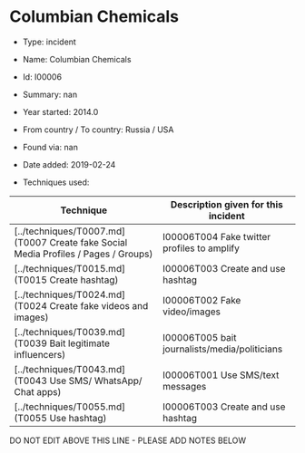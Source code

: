 # Columbian Chemicals

* Type: incident

* Name: Columbian Chemicals

* Id: I00006

* Summary: nan

* Year started: 2014.0

* From country / To country: Russia / USA

* Found via: nan

* Date added: 2019-02-24

* Techniques used: 

| Technique | Description given for this incident |
| --------- | ------------------------- |
| [../techniques/T0007.md](T0007 Create fake Social Media Profiles / Pages / Groups) | I00006T004 Fake twitter profiles to amplify |
| [../techniques/T0015.md](T0015 Create hashtag) | I00006T003 Create and use hashtag |
| [../techniques/T0024.md](T0024 Create fake videos and images) | I00006T002 Fake video/images |
| [../techniques/T0039.md](T0039 Bait legitimate influencers) | I00006T005 bait journalists/media/politicians |
| [../techniques/T0043.md](T0043 Use SMS/ WhatsApp/ Chat apps) | I00006T001 Use SMS/text messages |
| [../techniques/T0055.md](T0055 Use hashtag) | I00006T003 Create and use hashtag |

DO NOT EDIT ABOVE THIS LINE - PLEASE ADD NOTES BELOW